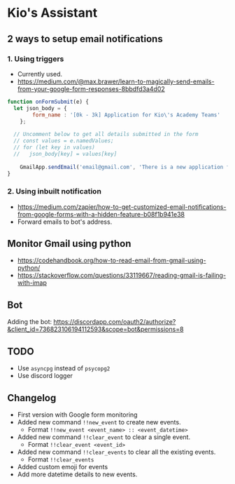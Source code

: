 # Kio's Assistant

## 2 ways to setup email notifications

### 1. Using triggers 
* Currently used.
* https://medium.com/@max.brawer/learn-to-magically-send-emails-from-your-google-form-responses-8bbdfd3a4d02

```javascript
function onFormSubmit(e) {  
  let json_body = {
        form_name : '[0k - 3k] Application for Kio\'s Academy Teams'
    };
    
  // Uncomment below to get all details submitted in the form
  // const values = e.namedValues;
  // for (let key in values) 
  //   json_body[key] = values[key]
  
    GmailApp.sendEmail('email@gmail.com', 'There is a new application for Academy Teams.', JSON.stringify(json_body));
}
```

### 2. Using inbuilt notification
* https://medium.com/zapier/how-to-get-customized-email-notifications-from-google-forms-with-a-hidden-feature-b08f1b941e38
* Forward emails to bot's address.

## Monitor Gmail using python
* https://codehandbook.org/how-to-read-email-from-gmail-using-python/
* https://stackoverflow.com/questions/33119667/reading-gmail-is-failing-with-imap

## Bot
Adding the bot: 
https://discordapp.com/oauth2/authorize?&client_id=736823106194112593&scope=bot&permissions=8

## TODO
* Use `asyncpg` instead of `psycopg2` 
* Use discord logger

## Changelog
* First version with Google form monitoring
* Added new command `!!new_event` to create new events.
    * Format `!!new_event <event_name> :: <event_datetime>`
* Added new command `!!clear_event` to clear a single event.
    *  Format `!!clear_event <event_id>`
* Added new command `!!clear_events` to clear all the existing events.
    * Format `!!clear_events`
* Added custom emoji for events
* Add more datetime details to new events.

